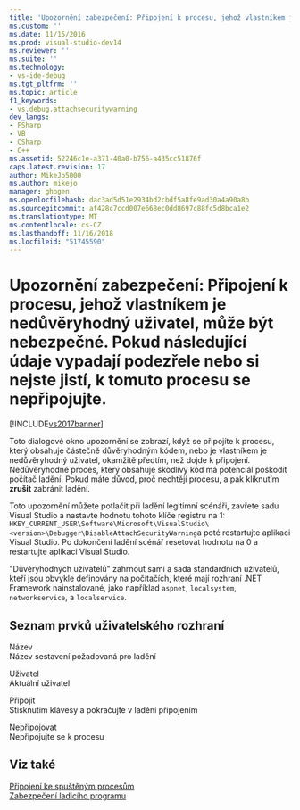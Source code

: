 ```yaml
---
title: 'Upozornění zabezpečení: Připojení k procesu, jehož vlastníkem je nedůvěryhodný uživatel, může být nebezpečné. Pokud následující informace vypadají podezřele nebo si nejste jisti, nepřipojujte k tomuto procesu | Dokumentace Microsoftu'
ms.custom: ''
ms.date: 11/15/2016
ms.prod: visual-studio-dev14
ms.reviewer: ''
ms.suite: ''
ms.technology:
- vs-ide-debug
ms.tgt_pltfrm: ''
ms.topic: article
f1_keywords:
- vs.debug.attachsecuritywarning
dev_langs:
- FSharp
- VB
- CSharp
- C++
ms.assetid: 52246c1e-a371-40a0-b756-a435cc51876f
caps.latest.revision: 17
author: MikeJo5000
ms.author: mikejo
manager: ghogen
ms.openlocfilehash: dac3ad5d51e2934bd2cbdf5a8fe9ad30a4a90a8b
ms.sourcegitcommit: af428c7ccd007e668ec0dd8697c88fc5d8bca1e2
ms.translationtype: MT
ms.contentlocale: cs-CZ
ms.lasthandoff: 11/16/2018
ms.locfileid: "51745590"
---
```

# <a name="security-warning-attaching-to-a-process-owned-by-an-untrusted-user-can-be-dangerous-if-the-following-information-looks-suspicious-or-you-are-unsure-do-not-attach-to-this-process"></a>Upozornění zabezpečení: Připojení k procesu, jehož vlastníkem je nedůvěryhodný uživatel, může být nebezpečné. Pokud následující údaje vypadají podezřele nebo si nejste jistí, k tomuto procesu se nepřipojujte.
[!INCLUDE[vs2017banner](../includes/vs2017banner.md)]

Toto dialogové okno upozornění se zobrazí, když se připojíte k procesu, který obsahuje částečně důvěryhodným kódem, nebo je vlastníkem je nedůvěryhodný uživatel, okamžitě předtím, než dojde k připojení. Nedůvěryhodné proces, který obsahuje škodlivý kód má potenciál poškodit počítač ladění. Pokud máte důvod, proč nechtějí procesu, a pak kliknutím **zrušit** zabránit ladění.  
  
 Toto upozornění můžete potlačit při ladění legitimní scénáři, zavřete sadu Visual Studio a nastavte hodnotu tohoto klíče registru na 1: `HKEY_CURRENT_USER\Software\Microsoft\VisualStudio\<version>\Debugger\DisableAttachSecurityWarning`a poté restartujte aplikaci Visual Studio. Po dokončení ladění scénář resetovat hodnotu na 0 a restartujte aplikaci Visual Studio.  
  
 "Důvěryhodných uživatelů" zahrnout sami a sada standardních uživatelů, kteří jsou obvykle definovány na počítačích, které mají rozhraní .NET Framework nainstalované, jako například `aspnet`, `localsystem`, `networkservice`, a `localservice`.  
  
## <a name="uielement-list"></a>Seznam prvků uživatelského rozhraní  
 Název  
 Název sestavení požadovaná pro ladění  
  
 Uživatel  
 Aktuální uživatel  
  
 Připojit  
 Stisknutím klávesy a pokračujte v ladění připojením  
  
 Nepřipojovat  
 Nepřipojujte se k procesu  
  
## <a name="see-also"></a>Viz také  
 [Připojení ke spuštěným procesům](../debugger/attach-to-running-processes-with-the-visual-studio-debugger.md)   
 [Zabezpečení ladicího programu](../debugger/debugger-security.md)



